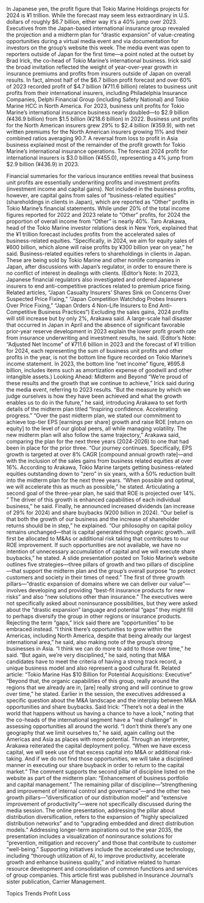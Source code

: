 In Japanese yen, the profit figure that Tokio Marine Holdings projects for 2024 is ¥1 trillion. While the forecast may seem less extraordinary in U.S. dollars of roughly $6.7 billion, either way it’s a 40% jump over 2023.
Executives from the Japan-based international insurance group revealed the projection and a midterm plan for “drastic expansion” of value-creating opportunities during a virtual media event and via documentation for investors on the group’s website this week. The media event was open to reporters outside of Japan for the first time—a point noted at the outset by Brad Irick, the co-head of Tokio Marine’s international business. Irick said the broad invitation reflected the weight of year-over-year growth in insurance premiums and profits from insurers outside of Japan on overall results.
In fact, almost half of the $6.7 billion profit forecast and over 60% of 2023 recorded profit of $4.7 billion (¥711.6 billion) relates to business unit profits from their international insurers, including Philadelphia Insurance Companies, Delphi Financial Group (including Safety National) and Tokio Marine HCC in North America.
For 2023, business unit profits for Tokio Marine’s international insurance business nearly doubled—to $2.9 billion (¥436.9 billion) from $1.5 billion (¥218.6 billion) in 2022. Business unit profits for the North American insurers grew 29% to $2.4 billion (¥359.9), with net written premiums for the North American insurers growing 11% and their combined ratios averaging 90.7. A reversal from loss to profit in Asia business explained most of the remainder of the profit growth for Tokio Marine’s international insurance operations.
The forecast 2024 profit for international insurers is $3.0 billion (¥455.0), representing a 4% jump from $2.9 billion (¥436.9) in 2023.

Financial summaries for the various insurance entities reveal that business unit profits are essentially underwriting profits and investment profits (investment income and capital gains). Not included in the business profits, however, are capital gains from sales of “business-related equities” (shareholdings in clients in Japan), which are reported as “Other” profits in Tokio Marine’s financial statements.
While under 20% of the total income figures reported for 2022 and 2023 relate to “Other” profits, for 2024 the proportion of overall income from “Other” is nearly 40%.
Taro Arakawa, head of the Tokio Marine investor relations desk in New York, explained that the ¥1 trillion forecast includes profits from the accelerated sales of business-related equities. “Specifically, in 2024, we aim for equity sales of ¥600 billion, which alone will raise profits by ¥300 billion year on year,” he said.
Business-related equities refers to shareholdings in clients in Japan. These are being sold by Tokio Marine and other nonlife companies in Japan, after discussions with Japan’s regulator, in order to ensure there is no conflict of interest in dealings with clients. (Editor’s Note: In 2023, Japanese financial regulators also investigated and ordered Japanese insurers to end anti-competitive practices related to premium price fixing.
Related articles, “Japan Casualty Insurers’ Shares Sink on Concerns Over Suspected Price Fixing,” “Japan Competition Watchdog Probes Insurers Over Price Fixing,” “Japan Orders 4 Non-Life Insurers to End Anti-Competitive Business Practices“)
Excluding the sales gains, 2024 profits will still increase but by only 2%, Arakawa said. A large-scale hail disaster that occurred in Japan in April and the absence of significant favorable prior-year reserve development in 2023 explain the lower profit growth rate from insurance underwriting and investment results, he said.
(Editor’s Note: “Adjusted Net Income” of ¥711.6 billion in 2023 and the forecast of ¥1 trillion for 2024, each representing the sum of business unit profits and other profits in the year, is not the bottom line figure recorded on Tokio Marine’s income statement. In 2023, the bottom line “net income” figure, ¥695.8 billion, includes items such as amortization expense of goodwill and other intangible assets.)
Looking Ahead: Midterm and Beyond
“We’re proud of these results and the growth that we continue to achieve,” Irick said during the media event, referring to 2023 results. “But the measure by which we judge ourselves is how they have been achieved and what the growth enables us to do in the future,” he said, introducing Arakawa to set forth details of the midterm plan titled “Inspiring confidence. Accelerating progress.”
“Over the past midterm plan, we stated our commitment to achieve top-tier EPS [earnings per share] growth and raise ROE [return on equity] to the level of our global peers, all while managing volatility. The new midterm plan will also follow the same trajectory,” Arakawa said, comparing the plan for the next three years (2024-2026) to one that had been in place for the prior three.
“Our journey continues. Specifically, EPS growth is targeted at over 8% CAGR [compound annual growth rate]—and with the inclusion of the sales gains from business related equities at over 16%.
According to Arakawa, Tokio Marine targets getting business-related equities outstanding down to “zero” in six years, with a 50% reduction built into the midterm plan for the next three years. “When possible and optimal, we will accelerate this as much as possible,” he stated.
Articulating a second goal of the three-year plan, he said that ROE is projected over 14%. ” The driver of this growth is enhanced capabilities of each individual business,” he said.
Finally, he announced increased dividends (an increase of 29% for 2024) and share buybacks (¥200 billion in 2024). “Our belief is that both the growth of our business and the increase of shareholder returns should be in step,” he explained.
“Our philosophy on capital policy remains unchanged—that is capital generated through organic growth…will first be allocated to M&As or additional risk taking that contributes to our ROE improvement. If such opportunities are not available, we have no intention of unnecessary accumulation of capital and we will execute share buybacks,” he stated.
A slide presentation posted on Tokio Marine’s website outlines five strategies—three pillars of growth and two pillars of discipline—that support the midterm plan and the group’s overall purpose “to protect customers and society in their times of need.”
The first of three growth pillars—”drastic expansion of domains where we can deliver our value”—involves developing and providing “best-fit insurance products for new risks” and also “new solutions other than insurance.”
The executives were not specifically asked about noninsurance possibilities, but they were asked about the “drastic expansion” language and potential “gaps” they might fill to perhaps diversify the group in other regions or insurance products.
Rejecting the term “gaps,” Irick said there are “opportunities” to be embraced instead. “I think there’s opportunities to grow within the Americas, including North America, despite that being already our largest international area,” he said, also making note of the group’s strong businesses in Asia. “I think we can do more to add to those over time,” he said.
“But again, we’re very disciplined,” he said, noting that M&A candidates have to meet the criteria of having a strong track record, a unique business model and also represent a good cultural fit.
Related article: “Tokio Marine Has $10 Billion for Potential Acquisitions: Executive”
“Beyond that, the organic capabilities of this group, really around the regions that we already are in, [are] really strong and will continue to grow over time,” he stated.
Earlier in the session, the executives addressed a specific question about the M&A landscape and the interplay between M&A opportunities and share buybacks.
Said Irick: “There’s not a deal in the world that happens without us having a chance to have a look,” noting that the co-heads of the international segment have a “real challenge” in assessing opportunities all around the world. “I don’t think there’s any one geography that we limit ourselves to,” he said, again calling out the Americas and Asia as places with more potential.
Through an interpreter, Arakawa reiterated the capital deployment policy. “When we have excess capital, we will seek use of that excess capital into M&A or additional risk-taking. And if we do not find those opportunities, we will take a disciplined manner in executing our share buyback in order to return to the capital market.”
The comment supports the second pillar of discipline listed on the website as part of the midterm plan: “Enhancement of business portfolio and capital management.”
The remaining pillar of discipline—”strengthening and improvement of internal control and governance”—and the other two growth pillars—”diversification of our distribution model” and “extensive improvement of productivity”—were not specifically discussed during the media session.
The online presentation, addressing the pillar about distribution diversification, refers to the expansion of “highly specialized distribution networks” and to “upgrading embedded and direct distribution models.”
Addressing longer-term aspirations out to the year 2035, the presentation includes a visualization of noninsurance solutions for “prevention, mitigation and recovery” and those that contribute to customer “well-being.”
Supporting initiatives include the accelerated use technology, including “thorough utilization of AI, to improve productivity, accelerate growth and enhance business quality,” and initiative related to human resource development and consolidation of common functions and services of group companies.
This article first was published in Insurance Journal’s sister publication, Carrier Management.

Topics
Trends
Profit Loss
